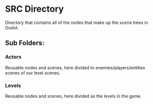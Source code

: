 # SRC Directory
Directory that contains all of the nodes that make up the scene trees in Godot.


## Sub Folders:
### Actors
Reusable nodes and scenes, here divided to enemies/players/entities scenes of our level scenes.
### Levels
Reusable nodes and scenes, here divided as the levels in the game.